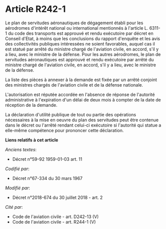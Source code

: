 # Article R242-1

Le plan de servitudes aéronautiques de dégagement établi pour les aérodromes d'intérêt national ou international mentionnés à
l'article L. 6311-1 du code des transports est approuvé et rendu exécutoire par décret en Conseil d'Etat, à moins que les
conclusions du rapport d'enquête et les avis des collectivités publiques intéressées ne soient favorables, auquel cas il est
statué par arrêté du ministre chargé de l'aviation civile, en accord, s'il y a lieu, avec le ministre de la défense. Pour les
autres aérodromes, le plan de servitudes aéronautiques est approuvé et rendu exécutoire par arrêté du ministre chargé de
l'aviation civile, en accord, s'il y a lieu, avec le ministre de la défense.

La liste des pièces à annexer à la demande est fixée par un arrêté conjoint des ministres chargés de l'aviation civile et de
la défense nationale.

L'autorisation est réputée accordée en l'absence de réponse de l'autorité administrative à l'expiration d'un délai de deux
mois à compter de la date de réception de la demande.

La déclaration d'utilité publique de tout ou partie des opérations nécessaires à la mise en oeuvre du plan des servitudes
peut être contenue dans le décret ou l'arrêté rendant celui-ci exécutoire si l'autorité qui statue a elle-même compétence
pour prononcer cette déclaration.

**Liens relatifs à cet article**

_Anciens textes_:

  - Décret n°59-92 1959-01-03 art. 11

_Codifié par_:

  - Décret n°67-334 du 30 mars 1967

_Modifié par_:

  - Décret n°2018-674 du 30 juillet 2018 - art. 2

_Cité par_:

  - Code de l'aviation civile - art. D242-13 (V)
  - Code de l'aviation civile - art. R244-1 (V)
